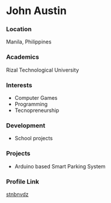 # John Austin

### Location

Manila, Philippines

### Academics

Rizal Technological University

### Interests

- Computer Games
- Programming
- Tecnopreneurship

### Development

- School projects

### Projects

- Arduino based Smart Parking System
 
### Profile Link

[stnbnvdz](https://github.com/stnbnvdz)
